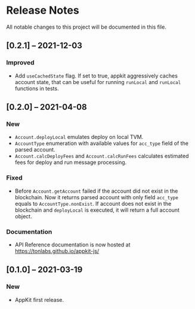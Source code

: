 # Release Notes

All notable changes to this project will be documented in this file.

## [0.2.1] – 2021-12-03

### Improved
- Add `useCachedState` flag. If set to true, appkit aggressively caches account state, that can be useful for running `runLocal` and `runLocal` functions in tests.

## [0.2.0] – 2021-04-08

### New
- `Account.deployLocal` emulates deploy on local TVM.
- `AccountType` enumeration with available values for `acc_type` field of the parsed account.
- `Account.calcDeployFees` and `Account.calcRunFees` calculates estimated fees for deploy and run message processing.

### Fixed
- Before `Account.getAccount` failed if the account did not exist in the blockchain. Now it returns parsed account with only field `acc_type` equals to `AccountType.nonExist`. If account does not exist in the blockchain and `deployLocal` is executed,  it will return a full account object. 

### Documentation
- API Reference documentation is now hosted at https://tonlabs.github.io/appkit-js/ 

## [0.1.0] – 2021-03-19

### New
- AppKit first release.
